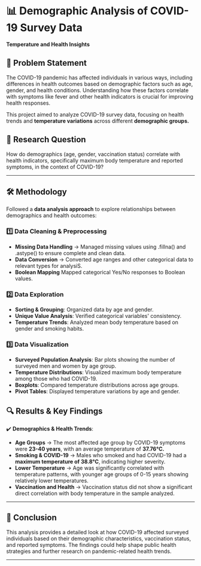# 📊 Demographic Analysis of COVID-19 Survey Data
**Temperature and Health Insights**

## 📌 Problem Statement  
The COVID-19 pandemic has affected individuals in various ways, including differences in health outcomes based on demographic factors such as age, gender, and health conditions. Understanding how these factors correlate with symptoms like fever and other health indicators is crucial for improving health responses.

This project aimed to analyze COVID-19 survey data, focusing on health trends and **temperature variations** across different **demographic groups.**

## 🎯 Research Question  
How do demographics (age, gender, vaccination status) correlate with health indicators, specifically maximum body temperature and reported symptoms, in the context of COVID-19?

---

## 🛠 Methodology  
Followed a **data analysis approach** to explore relationships between demographics and health outcomes:

### **1️⃣ Data Cleaning & Preprocessing**  
- **Missing Data Handling** → Managed missing values using .fillna() and .astype() to ensure complete and clean data. 
- **Data Conversion** → Converted age ranges and other categorical data to relevant types for analysiS.
- **Boolean Mapping** Mapped categorical Yes/No responses to Boolean values.

### **2️⃣ Data Exploration**
- **Sorting & Grouping**: Organized data by age and gender.
- **Unique Value Analysis**: Verified categorical variables' consistency.
- **Temperature Trends**: Analyzed mean body temperature based on gender and smoking habits.

### **3️⃣ Data Visualization**
- **Surveyed Population Analysis**: Bar plots showing the number of surveyed men and women by age group.
- **Temperature Distributions**: Visualized maximum body temperature among those who had COVID-19.
- **Boxplots**: Compared temperature distributions across age groups.
- **Pivot Tables**: Displayed temperature variations by age and gender.

 ## 🔍 Results & Key Findings
✔️ **Demographics & Health Trends**:
   - **Age Groups** → The most affected age group by COVID-19 symptoms were **23-40 years**, with an average temperature of **37.76°C.**
   - **Smoking & COVID-19** → Males who smoked and had COVID-19 had a **maximum temperature of 38.8°C**, indicating higher severity.
   - **Lower Temperature** → Age was significantly correlated with temperature patterns, with younger age groups of 0-15 years showing relatively lower temperatures.
   - **Vaccination and Health** → Vaccination status did not show a significant direct correlation with body temperature in the sample analyzed.

---

## 📌 Conclusion
This analysis provides a detailed look at how COVID-19 affected surveyed individuals based on their demographic characteristics, vaccination status, and reported symptoms. The findings could help shape public health strategies and further research on pandemic-related health trends.

---
